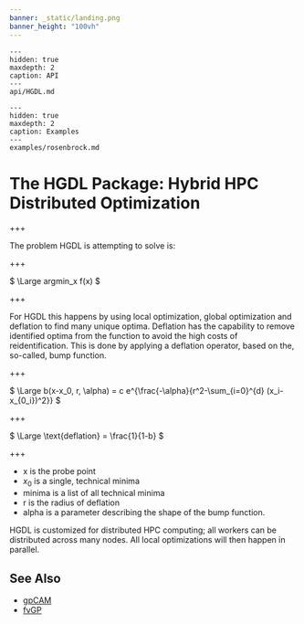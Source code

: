 ```yaml
---
banner: _static/landing.png
banner_height: "100vh"
---
```


```{toctree}
---
hidden: true
maxdepth: 2
caption: API
---
api/HGDL.md
```

```{toctree}
---
hidden: true
maxdepth: 2
caption: Examples
---
examples/rosenbrock.md
```

# The HGDL Package: Hybrid HPC Distributed Optimization

+++

The problem HGDL is attempting to solve is:

+++

$
\Large argmin_x f(x)
$

+++

For HGDL this happens by using local optimization, global optimization and deflation to find many unique optima.
Deflation has the capability to remove identified optima from the function to avoid the high costs of reidentification.
This is done by applying a deflation operator, based on the, so-called, bump function.

+++

$
\Large b(x-x_0, r, \alpha) = c e^{\frac{-\alpha}{r^2-\sum_{i=0}^{d} (x_i-x_{0_i})^2}}
$

+++

$
\Large \text{deflation} = \frac{1}{1-b}
$

+++

 * x is the probe point
 * $x_0$ is a single, technical minima
 * minima is a list of all technical minima
 * r is the radius of deflation
 * alpha is a parameter describing the shape of the bump function.

HGDL is customized for distributed HPC computing; all workers can be distributed across many nodes.
All local optimizations will then happen in parallel.

## See Also

* [gpCAM](https://gpcam.readthedocs.io)
* [fvGP](https://fvgp.readthedocs.io)
 

